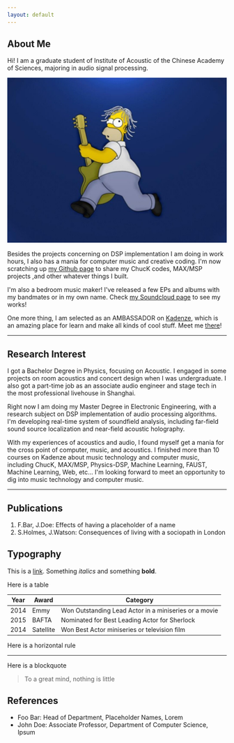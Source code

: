 ```yaml
---
layout: default
---
```


## About Me

Hi! I am a graduate student of Institute of Acoustic of the Chinese Academy of Sciences, majoring in audio signal processing.

<img class="profile-picture" src="homer.jpg">

Besides the projects concerning on DSP implementation I am doing in work hours, I also has a mania for computer music and creative coding. I'm now scratching up [my Github page](https://github.com/Paranoid2droid) to share my ChucK codes, MAX/MSP projects ,and other whatever things I built.

I'm also a bedroom music maker! I've released a few EPs and albums with my bandmates or in my own name. Check [my Soundcloud page](https://soundcloud.com/paranoid2droid) to see my works!

One more thing, I am selected as an AMBASSADOR on [Kadenze](https://www.kadenze.com/), which is an amazing place for learn and make all kinds of cool stuff. Meet me [there](https://www.kadenze.com/users/zhe-zhang)!

---

## Research Interest

I got a Bachelor Degree in Physics, focusing on Acoustic. I engaged in some projects on room acoustics and concert design when I was undergraduate. I also got a part-time job as an associate audio engineer and stage tech in the most professional livehouse in Shanghai. 

Right now I am doing my Master Degree in Electronic Engineering, with a research subject on DSP implementation of audio processing algorithms. I'm developing real-time system of soundfield analysis, including far-field sound source localization and near-field acoustic holography. 

With my experiences of acoustics and audio, I found myself get a mania for the cross point of computer, music, and acoustics. I finished more than 10 courses on Kadenze about music technology and computer music, including ChucK, MAX/MSP, Physics-DSP, Machine Learning, FAUST, Machine Learning, Web, etc... I'm looking forward to meet an opportunity to dig into music technology and computer music.

---

## Publications

1. F.Bar, J.Doe: Effects of having a placeholder of a name
2. S.Holmes, J.Watson: Consequences of living with a sociopath in London

## Typography

This is a [link](http://google.com). Something *italics* and something **bold**.

Here is a table

Year | Award | Category
-----|-------|--------
2014 | Emmy  | Won Outstanding Lead Actor in a miniseries or a movie
2015 | BAFTA | Nominated for Best Leading Actor for Sherlock
2014 | Satellite | Won Best Actor miniseries or television film

Here is a horizontal rule

---

Here is a blockquote

> To a great mind, nothing is little

## References

* Foo Bar: Head of Department, Placeholder Names, Lorem
* John Doe: Associate Professor, Department of Computer Science, Ipsum

